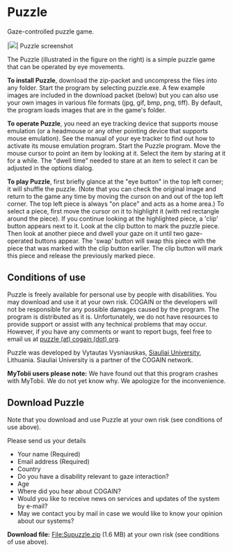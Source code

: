 

# Puzzle

Gaze-controlled puzzle game. 

|![][1]|
Puzzle screenshot

The Puzzle (illustrated in the figure on the right) is a simple puzzle game that can be operated by eye movements. 

**To install Puzzle**, download the zip-packet and uncompress the files into any folder. Start the program by selecting puzzle.exe. A few example images are included in the download packet (below) but you can also use your own images in various file formats (jpg, gif, bmp, png, tiff). By default, the program loads images that are in the game's folder. 

**To operate Puzzle**, you need an eye tracking device that supports mouse emulation (or a headmouse or any other pointing device that supports mouse emulation). See the manual of your eye tracker to find out how to activate its mouse emulation program. Start the Puzzle program. Move the mouse cursor to point an item by looking at it. Select the item by staring at it for a while. The "dwell time" needed to stare at an item to select it can be adjusted in the options dialog. 

**To play Puzzle**, first briefly glance at the "eye button" in the top left corner; it will shuffle the puzzle. (Note that you can check the original image and return to the game any time by moving the curson on and out of the top left corner. The top left piece is always "on place" and acts as a home area.) To select a piece, first move the cursor on it to highlight it (with red rectangle around the piece). If you continue looking at the highlighted piece, a 'clip' button appears next to it. Look at the clip button to mark the puzzle piece. Then look at another piece and dwell your gaze on it until two gaze-operated buttons appear. The 'swap' button will swap this piece with the piece that was marked with the clip button earlier. The clip button will mark this piece and release the previously marked piece. 

##  Conditions of use

Puzzle is freely available for personal use by people with disabilities. You may download and use it at your own risk. COGAIN or the developers will not be responsible for any possible damages caused by the program. The program is distributed as it is. Unfortunately, we do not have resources to provide support or assist with any technical problems that may occur. However, if you have any comments or want to report bugs, feel free to email us at [puzzle (at) cogain (dot) org][3]. 

Puzzle was developed by Vytautas Vysniauskas, [Siauliai University][4], Lithuania. Siauliai University is a partner of the COGAIN network. 

**MyTobii users please note:** We have found out that this program crashes with MyTobii. We do not yet know why. We apologize for the inconvenience. 

##  Download Puzzle

Note that you download and use Puzzle at your own risk (see conditions of use above). 

Please send us your details 

* Your name (Required) 
* Email address (Required) 
* Country 
* Do you have a disability relevant to gaze interaction? 
* Age 
* Where did you hear about COGAIN? 
* Would you like to receive news on services and updates of the system by e-mail? 
* May we contact you by mail in case we would like to know your opinion about our systems? 

**Download file:** [File:Supuzzle.zip][5] (1.6 MB) at your own risk (see conditions of use above). 

[1]: http://wiki.cogain.org/images/thumb/f/fe/Puzzle.jpg/180px-Puzzle.jpg
[2]: http://wiki.cogain.org/skins/common/images/magnify-clip.png
[3]: /index.php?title=Puzzle_(at)_cogain_(dot)_org&action=edit&redlink=1 "Puzzle (at) cogain (dot) org (page does not exist)"
[4]: http://www.su.lt/en
[5]: http://wiki.cogain.org/index.php/File%3ASupuzzle.zip "File:Supuzzle.zip"

  
<!--stackedit_data:
eyJoaXN0b3J5IjpbMTA4MTU4ODE3OCw5MTg1NzYyNjZdfQ==
-->